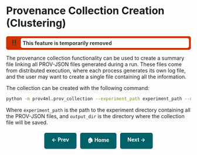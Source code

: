 
# Provenance Collection Creation (Clustering)

<div style="display: flex; align-items: center; background-color: #cc3300; color: #333; border: 5px solid #cc3300; font-weight: bold; border-radius: 5px; position: relative;">
    <span style="position: absolute; left: 10px; font-size: 20px;">‼</span>
    <span style="margin-left: 35px; padding: 5px; background-color: white; border-radius: 5px; width: 100%">This feature is temporarily removed</span>
</div>

The provenance collection functionality can be used to create a summary file linking all PROV-JSON files generated during a run. These files come from distributed execution, where each process generates its own log file, and the user may want to create a single file containing all the information.

The collection can be created with the following command: 

```bash
python -m prov4ml.prov_collection --experiment_path experiment_path --output_dir output_dir
```

Where `experiment_path` is the path to the experiment directory containing all the PROV-JSON files, and `output_dir` is the directory where the collection file will be saved. 

<div style="display: flex; justify-content: center; gap: 10px; margin-top: 20px;">
    <a href="logging.md" style="text-decoration: none; background-color: #006269; color: white; padding: 10px 20px; border-radius: 5px; font-weight: bold; transition: 0.3s;">← Prev</a>
    <a href="." style="text-decoration: none; background-color: #006269; color: white; padding: 10px 20px; border-radius: 5px; font-weight: bold; transition: 0.3s;">🏠 Home</a>
    <a href="metrics.md" style="text-decoration: none; background-color: #006269; color: white; padding: 10px 20px; border-radius: 5px; font-weight: bold; transition: 0.3s;">Next →</a>
</div>

